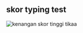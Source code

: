 ## skor typing test

![kenangan skor tinggi](https://raw.githubusercontent.com/irgiansaputra/Kenangan-Irgi/main/irgi%2070%20wpm.png)
tikaa
